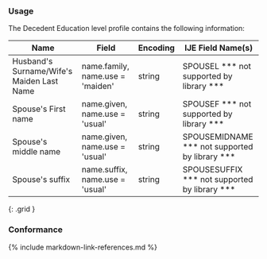 ### Usage

The Decedent Education level profile contains the following information:


| **Name** |  **Field**   |  **Encoding**  |  **IJE Field Name(s)**  |
| ---------------| ------------------------ | ------------- | ------------------- |
| Husband's Surname/Wife's Maiden Last Name   | name.family, name.use = 'maiden' | string  | SPOUSEL  *** not supported by library ***|
| Spouse's First name   | name.given, name.use = 'usual' | string  | SPOUSEF  *** not supported by library *** |
| Spouse's middle name   | name.given,  name.use = 'usual' | string  | SPOUSEMIDNAME *** not supported by library *** |
| Spouse's suffix   | name.suffix, name.use = 'usual'  | string  | SPOUSESUFFIX  *** not supported by library *** |
{: .grid }


### Conformance

{% include markdown-link-references.md %}
